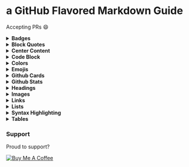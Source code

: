 # a GitHub Flavored Markdown Guide


Accepting PRs :smile:


<details>
  <summary><b>Badges</b></summary>

  [![Generic badge](https://img.shields.io/badge/generic-badge-<COLOR>.svg)](https://shields.io/)
  
  `[![Generic badge](https://img.shields.io/badge/generic-badge-<COLOR>.svg)](https://shields.io/)`
  
  [![Custom badge](https://img.shields.io/badge/custom-badge-FFB6C1.svg)](https://shields.io/)
  
  `[![Custom badge](https://img.shields.io/badge/custom-badge-FFB6C1.svg)](https://shields.io/)`

  _For dynamic badges check the offical docs: https://shields.io_
</details>


<details>
  <summary><b>Block Quotes</b></summary>
  
  > When citing two or more paragraphs, use block quotation format, even if the passage from the paragraphs is less than four lines. 
  >
  > This is an example of a Block Quote.
  
  ````
  > When citing two or more paragraphs, use block quotation format, even if the passage from the paragraphs is less than four lines. 
  >
  > This is an example of a Block Quote.
  ````
</details>

<details>
  <summary><b>Center Content</b></summary>
  
  <p align='center'>This text is aligned</p>
  
  `<p align='center'>This text is aligned</p>`
  
</details>


<details>
  <summary><b>Code Block</b></summary>

  ````javascript
  const hello = (name) => {
   return "Hello, " + name + "!"
  };
  
  hello("World");
  ````
  
  ````
    ````javascript
    const hello = (name) => {
     return "Hello, " + name + "!"
    };
  
    hello("World");
    ````
  ````

</details>


<details>
  <summary><b>Colors</b></summary>
  
  ![#f03c15](https://via.placeholder.com/15/f03c15/000000?text=+)  `![#f03c15](https://via.placeholder.com/15/f03c15/000000?text=+)`
  
  ![#c5f015](https://via.placeholder.com/15/c5f015/000000?text=+)  `![#c5f015](https://via.placeholder.com/15/c5f015/000000?text=+)`
  
  ![#1589F0](https://via.placeholder.com/15/1589F0/000000?text=+)  `![#1589F0](https://via.placeholder.com/15/1589F0/000000?text=+)`
  
</details>


<details>
  <summary><b>Emojis</b></summary>
  
  :tada: `:tada:`
  
  :bug: `:bug:`
  
  :rocket: `:rocket:`
  
  :truck: `:truck:`
  
  :pencil2: `:pencil2:`
  
  <a href='https://gist.github.com/rxaviers/7360908' target='_blank'>View a complete list here.</a>

</details>

<details>
  <summary><b>Github Cards</b></summary>
  
  <img src="https://github-readme-stats.vercel.app/api/pin/?username=hi-matbub&repo=markdown-guide" />
  
  (_View Source_)[https://github.com/anuraghazra/github-readme-stats]
  
</details>

<details>
  <summary><b>Github Stats</b></summary>
  
  ![hi-matbub's github stats](https://github-readme-stats.vercel.app/api?username=hi-matbub&show_icons=true)
  
  `![hi-matbub's github stats](https://github-readme-stats.vercel.app/api?username=hi-matbub&show_icons=true)`
  
  (_View Source_)[https://github.com/anuraghazra/github-readme-stats]
  
</details>

<details>
  <summary><b>Headings</b></summary>

  # `# h1`
  ## `## h2`
  ### `### h3`
  #### `#### h4`
  ##### `##### h5`
  ###### `###### h6`

</details>


<details>
  <summary><b>Images</b></summary>

Avatars

![avatar](https://avatars.githubusercontent.com/hi-matbub?size=40)
![avatar](https://avatars.githubusercontent.com/hi-matbub?size=80)
![avatar](https://avatars.githubusercontent.com/hi-matbub?size=120)

````
![avatar](https://avatars.githubusercontent.com/hi-matbub?size=40)
![avatar](https://avatars.githubusercontent.com/hi-matbub?size=80)
![avatar](https://avatars.githubusercontent.com/hi-matbub?size=120)
````

</details>


<details>
  <summary><b>Links</b></summary>
  
  [Standard Markdown Link to Google](http://google.com)
  
  `[Standard Markdown Link to Google](http://google.com)`
  
  <a href='http://google.com' target='_blank'>Open a new page to Google using inline HTML</a>
  
  `<a href='http://google.com' target='_blank'>Open a new page to Google using inline HTML</a>`

</details>


<details>
  <summary><b>Lists</b></summary>

  - Grocery List
    - Eggs
    - Milk
    
  ````
  - Grocery List
    - Eggs
    - Milk
  ````  

</details>

<details>
  <summary><b>Syntax Highlighting</b></summary>

  Syntax highlighting is used to distinguish bits of code from standard text. 
  
  eg `console.log('hello world')`
  
  ````
  `console.log('hello world')`
  ````
</details>



<details>
  <summary><b>Tables</b></summary>

 | Mon | Tues | Wed | Thur | Fri | Sat | Sun |
 | --- | ---- | --- | ---- | --- | --- | --- |
 | 01  | 02   | 03  | 04   | 05  | 06  |  07 |
 | 08  | 09   | 10  | 11   | 12  | 13  |  14 |
 | 15  | 16   | 17  | 18   | 19  | 20  |  21 |
 | 22  | 23   | 24  | 25   | 26  | 27  |  28 |
 | 29  | 30   | 31  |      |     |     |     |
 
 ````
 | Mon | Tues | Wed | Thur | Fri | Sat | Sun |
 | --- | ---- | --- | ---- | --- | --- | --- |
 | 01  | 02   | 03  | 04   | 05  | 06  |  07 |
 | 08  | 09   | 10  | 11   | 12  | 13  |  14 |
 | 15  | 16   | 17  | 18   | 19  | 20  |  21 |
 | 22  | 23   | 24  | 25   | 26  | 27  |  28 |
 | 29  | 30   | 31  |      |     |     |     |
 ````

</details>



### Support

Proud to support? 

<a href="https://www.buymeacoffee.com/himatbub" target="_blank"><img src="https://www.buymeacoffee.com/assets/img/custom_images/orange_img.png" alt="Buy Me A Coffee" style="height: auto !important;width: auto !important;" ></a>
